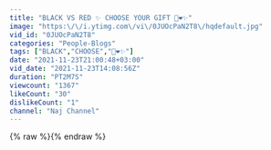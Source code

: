 ```yaml
---
title: "BLACK VS RED ✨ CHOOSE YOUR GIFT 🎁❤️✨"
image: "https:\/\/i.ytimg.com\/vi\/0JUOcPaN2T8\/hqdefault.jpg"
vid_id: "0JUOcPaN2T8"
categories: "People-Blogs"
tags: ["BLACK","CHOOSE","🎁❤️✨"]
date: "2021-11-23T21:00:48+03:00"
vid_date: "2021-11-23T14:08:56Z"
duration: "PT2M7S"
viewcount: "1367"
likeCount: "30"
dislikeCount: "1"
channel: "Naj Channel"
---
```

{% raw %}{% endraw %}
